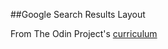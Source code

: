##Google Search Results Layout

From The Odin Project's [curriculum](http://www.theodinproject.com/courses/web-development-101/lessons/html-css)
